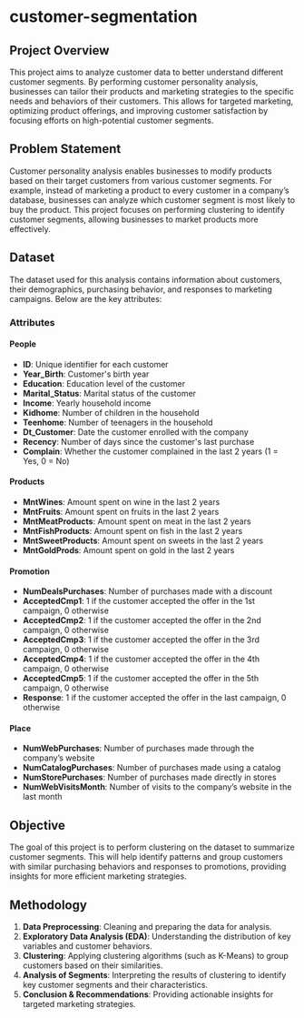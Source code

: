 # customer-segmentation

## Project Overview
This project aims to analyze customer data to better understand different customer segments. By performing customer personality analysis, businesses can tailor their products and marketing strategies to the specific needs and behaviors of their customers. This allows for targeted marketing, optimizing product offerings, and improving customer satisfaction by focusing efforts on high-potential customer segments.

## Problem Statement
Customer personality analysis enables businesses to modify products based on their target customers from various customer segments. For example, instead of marketing a product to every customer in a company’s database, businesses can analyze which customer segment is most likely to buy the product. This project focuses on performing clustering to identify customer segments, allowing businesses to market products more effectively.

## Dataset
The dataset used for this analysis contains information about customers, their demographics, purchasing behavior, and responses to marketing campaigns. Below are the key attributes:

### Attributes

#### People
- **ID**: Unique identifier for each customer
- **Year_Birth**: Customer's birth year
- **Education**: Education level of the customer
- **Marital_Status**: Marital status of the customer
- **Income**: Yearly household income
- **Kidhome**: Number of children in the household
- **Teenhome**: Number of teenagers in the household
- **Dt_Customer**: Date the customer enrolled with the company
- **Recency**: Number of days since the customer's last purchase
- **Complain**: Whether the customer complained in the last 2 years (1 = Yes, 0 = No)

#### Products
- **MntWines**: Amount spent on wine in the last 2 years
- **MntFruits**: Amount spent on fruits in the last 2 years
- **MntMeatProducts**: Amount spent on meat in the last 2 years
- **MntFishProducts**: Amount spent on fish in the last 2 years
- **MntSweetProducts**: Amount spent on sweets in the last 2 years
- **MntGoldProds**: Amount spent on gold in the last 2 years

#### Promotion
- **NumDealsPurchases**: Number of purchases made with a discount
- **AcceptedCmp1**: 1 if the customer accepted the offer in the 1st campaign, 0 otherwise
- **AcceptedCmp2**: 1 if the customer accepted the offer in the 2nd campaign, 0 otherwise
- **AcceptedCmp3**: 1 if the customer accepted the offer in the 3rd campaign, 0 otherwise
- **AcceptedCmp4**: 1 if the customer accepted the offer in the 4th campaign, 0 otherwise
- **AcceptedCmp5**: 1 if the customer accepted the offer in the 5th campaign, 0 otherwise
- **Response**: 1 if the customer accepted the offer in the last campaign, 0 otherwise

#### Place
- **NumWebPurchases**: Number of purchases made through the company’s website
- **NumCatalogPurchases**: Number of purchases made using a catalog
- **NumStorePurchases**: Number of purchases made directly in stores
- **NumWebVisitsMonth**: Number of visits to the company’s website in the last month

## Objective
The goal of this project is to perform clustering on the dataset to summarize customer segments. This will help identify patterns and group customers with similar purchasing behaviors and responses to promotions, providing insights for more efficient marketing strategies.

## Methodology
1. **Data Preprocessing**: Cleaning and preparing the data for analysis.
2. **Exploratory Data Analysis (EDA)**: Understanding the distribution of key variables and customer behaviors.
3. **Clustering**: Applying clustering algorithms (such as K-Means) to group customers based on their similarities.
4. **Analysis of Segments**: Interpreting the results of clustering to identify key customer segments and their characteristics.
5. **Conclusion & Recommendations**: Providing actionable insights for targeted marketing strategies.

